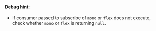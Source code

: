 #### Debug hint:
- If consumer passed to subscribe of ``mono`` or ``flex`` does not execute, 
check whether ``mono`` or ``flex`` is returning ``null``.
